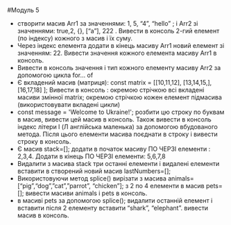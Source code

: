 #Модуль 5

- створити масив Arr1 за значеннями: 1, 5, “4”, “hello” ; і Arr2 зі значеннями: true,2, {}, [“a”], 222 . Вивести в консоль 2-гий елемент (по індексу) кожного з масив і їх суму.
- Через індекс елемента додати в кінець масиву Arr1 новий елемент зі значенням: 22.  Вивести значення  кожного елемента масиву Arr1 в консоль.
- Вивести в консоль значення і тип кожного елементу масиву Arr2 за допомогою цикла for… of
- Є вкладений масив (матриця): const matrix = [[10,11,12], [13,14,15,], [16,17,18] ]; Вивести в консоль : окремою стрічкою всі вкладені масиви змінної matrix; окремою стрічкою кожен елемент підмасива (використовувати вкладені цикли)
- const message = 'Welcome to Ukraine!'; розбити цю строку по буквам в масив, вивести цей масив в консоль. Також вивести в консоль індекс літери l (Л англійська маленька) за допомогою вбудованого метода. Після цього елементи масива поєднати в строку і вивести строку в консоль.
- Є масив stack=[]; додати в початок масиву ПО ЧЕРЗІ елементи : 2,3,4. Додати в кінець ПО ЧЕРЗІ елементи: 5,6,7,8
- Видалити з масива stack три останні елементи і видалені елементи вставити в створений новий масив lastNumbers=[];
- Використовуючи метод splice() вирізати з масива animals=[“pig”,“dog”,”cat”,”parrot”, “chicken”]; з 2 по 4 елементи в масив pets=[]; вивести масиви animals і pets в консоль.
- в масиві pets за допомогою splice(); видалити останній елемент і вставити після 2 елементу вставити “shark”, “elephant”. вивести масив в консоль.
